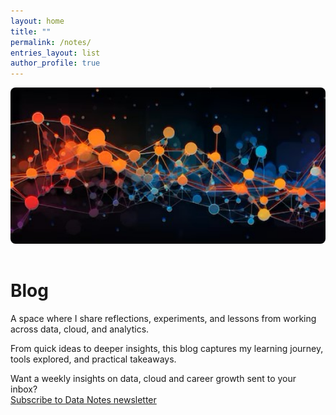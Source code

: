 ```yaml
---
layout: home
title: ""
permalink: /notes/
entries_layout: list
author_profile: true
---
```

<img src="/assets/images/banners/dn-banner.jpg" 
     alt="Data Notes Cover"
     style="width: 100%; height: 250px; object-fit: cover; border-radius: 8px; margin-bottom: 1rem;" />

# Blog

A space where I share reflections, experiments, and lessons from working across data, cloud, and analytics.

From quick ideas to deeper insights, this blog captures my learning journey, tools explored, and practical takeaways.

Want a weekly insights on data, cloud and career growth sent to your inbox?  
[Subscribe to Data Notes newsletter](https://www.linkedin.com/newsletters/data-notes-1234567890)  
